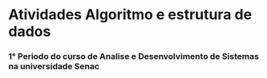 # Atividades Algoritmo e estrutura de dados
### 1° Periodo do curso de Analise e Desenvolvimento de Sistemas na universidade Senac
